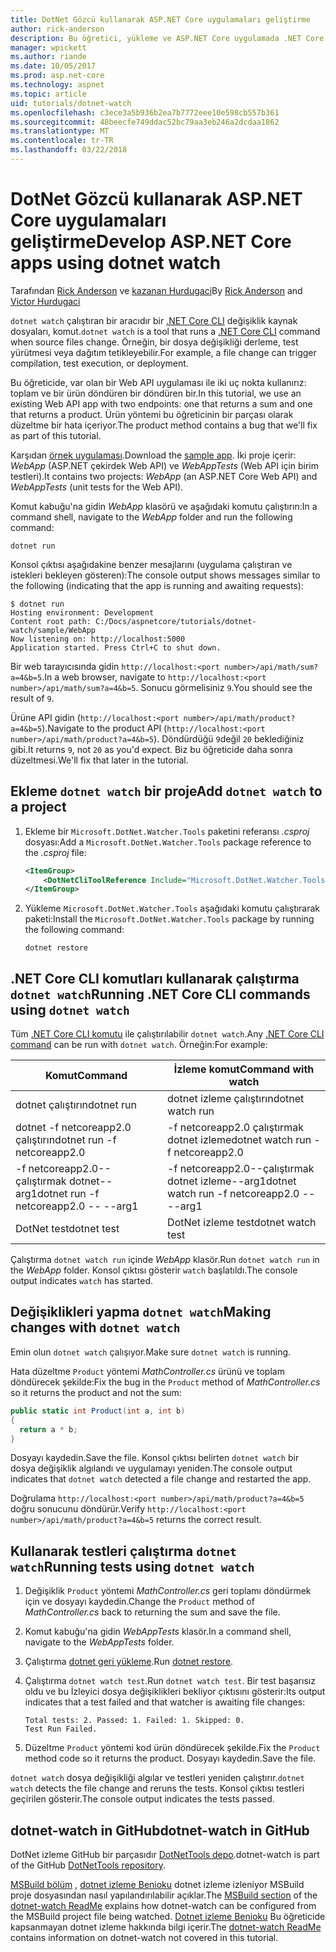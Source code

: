 ```yaml
---
title: DotNet Gözcü kullanarak ASP.NET Core uygulamaları geliştirme
author: rick-anderson
description: Bu öğretici, yükleme ve ASP.NET Core uygulamada .NET Core CLI dosya İzleyici (dotnet izleme) aracı kullanma gösterilmektedir.
manager: wpickett
ms.author: riande
ms.date: 10/05/2017
ms.prod: asp.net-core
ms.technology: aspnet
ms.topic: article
uid: tutorials/dotnet-watch
ms.openlocfilehash: c3ece3a5b936b2ea7b7772eee10e598cb557b361
ms.sourcegitcommit: 48beecfe749ddac52bc79aa3eb246a2dcdaa1862
ms.translationtype: MT
ms.contentlocale: tr-TR
ms.lasthandoff: 03/22/2018
---
```

# <a name="develop-aspnet-core-apps-using-dotnet-watch"></a><span data-ttu-id="8d470-103">DotNet Gözcü kullanarak ASP.NET Core uygulamaları geliştirme</span><span class="sxs-lookup"><span data-stu-id="8d470-103">Develop ASP.NET Core apps using dotnet watch</span></span>

<span data-ttu-id="8d470-104">Tarafından [Rick Anderson](https://twitter.com/RickAndMSFT) ve [kazanan Hurdugaci](https://twitter.com/victorhurdugaci)</span><span class="sxs-lookup"><span data-stu-id="8d470-104">By [Rick Anderson](https://twitter.com/RickAndMSFT) and [Victor Hurdugaci](https://twitter.com/victorhurdugaci)</span></span>

<span data-ttu-id="8d470-105">`dotnet watch` çalıştıran bir aracıdır bir [.NET Core CLI](/dotnet/core/tools) değişiklik kaynak dosyaları, komut.</span><span class="sxs-lookup"><span data-stu-id="8d470-105">`dotnet watch` is a tool that runs a [.NET Core CLI](/dotnet/core/tools) command when source files change.</span></span> <span data-ttu-id="8d470-106">Örneğin, bir dosya değişikliği derleme, test yürütmesi veya dağıtım tetikleyebilir.</span><span class="sxs-lookup"><span data-stu-id="8d470-106">For example, a file change can trigger compilation, test execution, or deployment.</span></span>

<span data-ttu-id="8d470-107">Bu öğreticide, var olan bir Web API uygulaması ile iki uç nokta kullanırız: toplam ve bir ürün döndüren bir döndüren bir.</span><span class="sxs-lookup"><span data-stu-id="8d470-107">In this tutorial, we use an existing Web API app with two endpoints: one that returns a sum and one that returns a product.</span></span> <span data-ttu-id="8d470-108">Ürün yöntemi bu öğreticinin bir parçası olarak düzeltme bir hata içeriyor.</span><span class="sxs-lookup"><span data-stu-id="8d470-108">The product method contains a bug that we'll fix as part of this tutorial.</span></span>

<span data-ttu-id="8d470-109">Karşıdan [örnek uygulaması](https://github.com/aspnet/Docs/tree/master/aspnetcore/tutorials/dotnet-watch/sample).</span><span class="sxs-lookup"><span data-stu-id="8d470-109">Download the [sample app](https://github.com/aspnet/Docs/tree/master/aspnetcore/tutorials/dotnet-watch/sample).</span></span> <span data-ttu-id="8d470-110">İki proje içerir: *WebApp* (ASP.NET çekirdek Web API) ve *WebAppTests* (Web API için birim testleri).</span><span class="sxs-lookup"><span data-stu-id="8d470-110">It contains two projects: *WebApp* (an ASP.NET Core Web API) and *WebAppTests* (unit tests for the Web API).</span></span>

<span data-ttu-id="8d470-111">Komut kabuğu'na gidin *WebApp* klasörü ve aşağıdaki komutu çalıştırın:</span><span class="sxs-lookup"><span data-stu-id="8d470-111">In a command shell, navigate to the *WebApp* folder and run the following command:</span></span>

```console
dotnet run
```

<span data-ttu-id="8d470-112">Konsol çıktısı aşağıdakine benzer mesajlarını (uygulama çalıştıran ve istekleri bekleyen gösteren):</span><span class="sxs-lookup"><span data-stu-id="8d470-112">The console output shows messages similar to the following (indicating that the app is running and awaiting requests):</span></span>

```console
$ dotnet run
Hosting environment: Development
Content root path: C:/Docs/aspnetcore/tutorials/dotnet-watch/sample/WebApp
Now listening on: http://localhost:5000
Application started. Press Ctrl+C to shut down.
```

<span data-ttu-id="8d470-113">Bir web tarayıcısında gidin `http://localhost:<port number>/api/math/sum?a=4&b=5`.</span><span class="sxs-lookup"><span data-stu-id="8d470-113">In a web browser, navigate to `http://localhost:<port number>/api/math/sum?a=4&b=5`.</span></span> <span data-ttu-id="8d470-114">Sonucu görmelisiniz `9`.</span><span class="sxs-lookup"><span data-stu-id="8d470-114">You should see the result of `9`.</span></span>

<span data-ttu-id="8d470-115">Ürüne API gidin (`http://localhost:<port number>/api/math/product?a=4&b=5`).</span><span class="sxs-lookup"><span data-stu-id="8d470-115">Navigate to the product API (`http://localhost:<port number>/api/math/product?a=4&b=5`).</span></span> <span data-ttu-id="8d470-116">Döndürdüğü `9`değil `20` beklediğiniz gibi.</span><span class="sxs-lookup"><span data-stu-id="8d470-116">It returns `9`, not `20` as you'd expect.</span></span> <span data-ttu-id="8d470-117">Biz bu öğreticide daha sonra düzeltmesi.</span><span class="sxs-lookup"><span data-stu-id="8d470-117">We'll fix that later in the tutorial.</span></span>

## <a name="add-dotnet-watch-to-a-project"></a><span data-ttu-id="8d470-118">Ekleme `dotnet watch` bir proje</span><span class="sxs-lookup"><span data-stu-id="8d470-118">Add `dotnet watch` to a project</span></span>

1. <span data-ttu-id="8d470-119">Ekleme bir `Microsoft.DotNet.Watcher.Tools` paketini referansı *.csproj* dosyası:</span><span class="sxs-lookup"><span data-stu-id="8d470-119">Add a `Microsoft.DotNet.Watcher.Tools` package reference to the *.csproj* file:</span></span>

    ```xml
    <ItemGroup>
        <DotNetCliToolReference Include="Microsoft.DotNet.Watcher.Tools" Version="2.0.0" />
    </ItemGroup> 
    ```

1. <span data-ttu-id="8d470-120">Yükleme `Microsoft.DotNet.Watcher.Tools` aşağıdaki komutu çalıştırarak paketi:</span><span class="sxs-lookup"><span data-stu-id="8d470-120">Install the `Microsoft.DotNet.Watcher.Tools` package by running the following command:</span></span>
    
    ```console
    dotnet restore
    ```

## <a name="running-net-core-cli-commands-using-dotnet-watch"></a><span data-ttu-id="8d470-121">.NET Core CLI komutları kullanarak çalıştırma `dotnet watch`</span><span class="sxs-lookup"><span data-stu-id="8d470-121">Running .NET Core CLI commands using `dotnet watch`</span></span>

<span data-ttu-id="8d470-122">Tüm [.NET Core CLI komutu](/dotnet/core/tools#cli-commands) ile çalıştırılabilir `dotnet watch`.</span><span class="sxs-lookup"><span data-stu-id="8d470-122">Any [.NET Core CLI command](/dotnet/core/tools#cli-commands) can be run with `dotnet watch`.</span></span> <span data-ttu-id="8d470-123">Örneğin:</span><span class="sxs-lookup"><span data-stu-id="8d470-123">For example:</span></span>

| <span data-ttu-id="8d470-124">Komut</span><span class="sxs-lookup"><span data-stu-id="8d470-124">Command</span></span> | <span data-ttu-id="8d470-125">İzleme komut</span><span class="sxs-lookup"><span data-stu-id="8d470-125">Command with watch</span></span> |
| ---- | ----- |
| <span data-ttu-id="8d470-126">dotnet çalıştırın</span><span class="sxs-lookup"><span data-stu-id="8d470-126">dotnet run</span></span> | <span data-ttu-id="8d470-127">dotnet izleme çalıştırın</span><span class="sxs-lookup"><span data-stu-id="8d470-127">dotnet watch run</span></span> |
| <span data-ttu-id="8d470-128">dotnet -f netcoreapp2.0 çalıştırın</span><span class="sxs-lookup"><span data-stu-id="8d470-128">dotnet run -f netcoreapp2.0</span></span> | <span data-ttu-id="8d470-129">-f netcoreapp2.0 çalıştırmak dotnet izleme</span><span class="sxs-lookup"><span data-stu-id="8d470-129">dotnet watch run -f netcoreapp2.0</span></span> |
| <span data-ttu-id="8d470-130">-f netcoreapp2.0--çalıştırmak dotnet--arg1</span><span class="sxs-lookup"><span data-stu-id="8d470-130">dotnet run -f netcoreapp2.0 -- --arg1</span></span> | <span data-ttu-id="8d470-131">-f netcoreapp2.0--çalıştırmak dotnet izleme--arg1</span><span class="sxs-lookup"><span data-stu-id="8d470-131">dotnet watch run -f netcoreapp2.0 -- --arg1</span></span> |
| <span data-ttu-id="8d470-132">DotNet test</span><span class="sxs-lookup"><span data-stu-id="8d470-132">dotnet test</span></span> | <span data-ttu-id="8d470-133">DotNet izleme test</span><span class="sxs-lookup"><span data-stu-id="8d470-133">dotnet watch test</span></span> |

<span data-ttu-id="8d470-134">Çalıştırma `dotnet watch run` içinde *WebApp* klasör.</span><span class="sxs-lookup"><span data-stu-id="8d470-134">Run `dotnet watch run` in the *WebApp* folder.</span></span> <span data-ttu-id="8d470-135">Konsol çıktısı gösterir `watch` başlatıldı.</span><span class="sxs-lookup"><span data-stu-id="8d470-135">The console output indicates `watch` has started.</span></span>

## <a name="making-changes-with-dotnet-watch"></a><span data-ttu-id="8d470-136">Değişiklikleri yapma `dotnet watch`</span><span class="sxs-lookup"><span data-stu-id="8d470-136">Making changes with `dotnet watch`</span></span>

<span data-ttu-id="8d470-137">Emin olun `dotnet watch` çalışıyor.</span><span class="sxs-lookup"><span data-stu-id="8d470-137">Make sure `dotnet watch` is running.</span></span>

<span data-ttu-id="8d470-138">Hata düzeltme `Product` yöntemi *MathController.cs* ürünü ve toplam döndürecek şekilde:</span><span class="sxs-lookup"><span data-stu-id="8d470-138">Fix the bug in the `Product` method of *MathController.cs* so it returns the product and not the sum:</span></span>

```csharp
public static int Product(int a, int b)
{
  return a * b;
} 
```

<span data-ttu-id="8d470-139">Dosyayı kaydedin.</span><span class="sxs-lookup"><span data-stu-id="8d470-139">Save the file.</span></span> <span data-ttu-id="8d470-140">Konsol çıktısı belirten `dotnet watch` bir dosya değişiklik algılandı ve uygulamayı yeniden.</span><span class="sxs-lookup"><span data-stu-id="8d470-140">The console output indicates that `dotnet watch` detected a file change and restarted the app.</span></span>

<span data-ttu-id="8d470-141">Doğrulama `http://localhost:<port number>/api/math/product?a=4&b=5` doğru sonucunu döndürür.</span><span class="sxs-lookup"><span data-stu-id="8d470-141">Verify `http://localhost:<port number>/api/math/product?a=4&b=5` returns the correct result.</span></span>

## <a name="running-tests-using-dotnet-watch"></a><span data-ttu-id="8d470-142">Kullanarak testleri çalıştırma `dotnet watch`</span><span class="sxs-lookup"><span data-stu-id="8d470-142">Running tests using `dotnet watch`</span></span>

1. <span data-ttu-id="8d470-143">Değişiklik `Product` yöntemi *MathController.cs* geri toplamı döndürmek için ve dosyayı kaydedin.</span><span class="sxs-lookup"><span data-stu-id="8d470-143">Change the `Product` method of *MathController.cs* back to returning the sum and save the file.</span></span>
1. <span data-ttu-id="8d470-144">Komut kabuğu'na gidin *WebAppTests* klasör.</span><span class="sxs-lookup"><span data-stu-id="8d470-144">In a command shell, navigate to the *WebAppTests* folder.</span></span>
1. <span data-ttu-id="8d470-145">Çalıştırma [dotnet geri yükleme](/dotnet/core/tools/dotnet-restore).</span><span class="sxs-lookup"><span data-stu-id="8d470-145">Run [dotnet restore](/dotnet/core/tools/dotnet-restore).</span></span>
1. <span data-ttu-id="8d470-146">Çalıştırma `dotnet watch test`.</span><span class="sxs-lookup"><span data-stu-id="8d470-146">Run `dotnet watch test`.</span></span> <span data-ttu-id="8d470-147">Bir test başarısız oldu ve bu İzleyici dosya değişiklikleri bekliyor çıktısını gösterir:</span><span class="sxs-lookup"><span data-stu-id="8d470-147">Its output indicates that a test failed and that watcher is awaiting file changes:</span></span>

     ```console
     Total tests: 2. Passed: 1. Failed: 1. Skipped: 0.
     Test Run Failed.
     ```

1. <span data-ttu-id="8d470-148">Düzeltme `Product` yöntemi kod ürün döndürecek şekilde.</span><span class="sxs-lookup"><span data-stu-id="8d470-148">Fix the `Product` method code so it returns the product.</span></span> <span data-ttu-id="8d470-149">Dosyayı kaydedin.</span><span class="sxs-lookup"><span data-stu-id="8d470-149">Save the file.</span></span>

<span data-ttu-id="8d470-150">`dotnet watch` dosya değişikliği algılar ve testleri yeniden çalıştırır.</span><span class="sxs-lookup"><span data-stu-id="8d470-150">`dotnet watch` detects the file change and reruns the tests.</span></span> <span data-ttu-id="8d470-151">Konsol çıktısı testleri geçirilen gösterir.</span><span class="sxs-lookup"><span data-stu-id="8d470-151">The console output indicates the tests passed.</span></span>

## <a name="dotnet-watch-in-github"></a><span data-ttu-id="8d470-152">dotnet-watch in GitHub</span><span class="sxs-lookup"><span data-stu-id="8d470-152">dotnet-watch in GitHub</span></span>

<span data-ttu-id="8d470-153">DotNet izleme GitHub bir parçasıdır [DotNetTools depo](https://github.com/aspnet/DotNetTools/tree/dev/src/dotnet-watch).</span><span class="sxs-lookup"><span data-stu-id="8d470-153">dotnet-watch is part of the GitHub [DotNetTools repository](https://github.com/aspnet/DotNetTools/tree/dev/src/dotnet-watch).</span></span>

<span data-ttu-id="8d470-154">[MSBuild bölüm](https://github.com/aspnet/DotNetTools/tree/dev/src/dotnet-watch#msbuild) , [dotnet izleme Benioku](https://github.com/aspnet/DotNetTools/blob/dev/src/dotnet-watch/README.md) dotnet izleme izleniyor MSBuild proje dosyasından nasıl yapılandırılabilir açıklar.</span><span class="sxs-lookup"><span data-stu-id="8d470-154">The [MSBuild section](https://github.com/aspnet/DotNetTools/tree/dev/src/dotnet-watch#msbuild) of the [dotnet-watch ReadMe](https://github.com/aspnet/DotNetTools/blob/dev/src/dotnet-watch/README.md) explains how dotnet-watch can be configured from the MSBuild project file being watched.</span></span> <span data-ttu-id="8d470-155">[Dotnet izleme Benioku](https://github.com/aspnet/DotNetTools/blob/dev/src/dotnet-watch/README.md) Bu öğreticide kapsanmayan dotnet izleme hakkında bilgi içerir.</span><span class="sxs-lookup"><span data-stu-id="8d470-155">The [dotnet-watch ReadMe](https://github.com/aspnet/DotNetTools/blob/dev/src/dotnet-watch/README.md) contains information on dotnet-watch not covered in this tutorial.</span></span>

